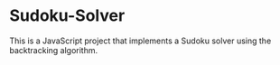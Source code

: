 # Sudoku-Solver
This is a JavaScript project that implements a Sudoku solver using the backtracking algorithm.
